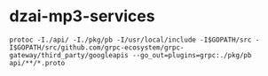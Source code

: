 # dzai-mp3-services

`protoc -I./api/ -I./pkg/pb -I/usr/local/include -I$GOPATH/src -I$GOPATH/src/github.com/grpc-ecosystem/grpc-gateway/third_party/googleapis --go_out=plugins=grpc:./pkg/pb api/**/*.proto`
